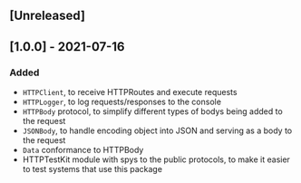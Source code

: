 ## [Unreleased]

## [1.0.0] - 2021-07-16
### Added
- `HTTPClient`, to receive HTTPRoutes and execute requests
- `HTTPLogger`, to log requests/responses to the console
- `HTTPBody` protocol, to simplify different types of bodys being added to the request
- `JSONBody`, to handle encoding object into JSON and serving as a body to the request
- `Data` conformance to HTTPBody
- HTTPTestKit module with spys to the public protocols, to make it easier to test systems that use this package
